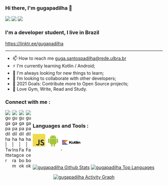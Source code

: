 ### Hi there, I'm gugapadilha  👋

<div>
<a href="https://www.linkedin.com/in/https:/https://www.linkedin.com/in/gustavo-padilha-4b6162208/" target="_blank"><img src="https://img.shields.io/badge/-LinkedIn-%230077B5?style=for-the-badge&logo=linkedin&logoColor=white" target="_blank"></a> 
<a href="https://www.instagram.com/guga_padilha_/" target="_blank"><img src="https://img.shields.io/badge/Instagram-E4405F?style=for-the-badge&logo=instagram&logoColor=white" target="_blank"/></a> 
<a href="https://api.whatsapp.com/send?phone=5551985160075" target="_blank"><img src="https://img.shields.io/badge/WhatsApp-25D366?style=for-the-badge&logo=whatsapp&logoColor=white" target="_blank"> </a> 
</div>


### I'm a developer student, I live in Brazil
https://linktr.ee/gugapadilha

---

- 📫 How to reach me guga.santospadilha@rede.ulbra.br
- ⚡ I'm currently learning Kotlin / Android;
- 🔭 I'm always looking for new things to learn;
- 👯 I’m looking to collaborate with other developers;
- 🥅 2021 Goals: Contribute more to Open Source projects;
- 🌱 Love Gym, Write, Read and Study.

### Connect with me :

[<img align="left" alt="gugapadilha | Twitter" width="22px" src="https://cdn.jsdelivr.net/npm/simple-icons@v3/icons/twitter.svg" />][twitter]
[<img align="left" alt="gugapadilha | Instagram" width="22px" src="https://cdn.jsdelivr.net/npm/simple-icons@v3/icons/instagram.svg" />][instagram]
[<img align="left" alt="gugapadilha | Facebook" width="22px" src="https://cdn.jsdelivr.net/npm/simple-icons@v3/icons/facebook.svg" />][facebook]
[<img align="left" alt="gugapadilha | Facebook" width="22px" src="https://cdn.jsdelivr.net/npm/simple-icons@v3/icons/linkedin.svg" />][linkedin]

<br />

### Languages and Tools :

[<img align="left" alt="JavaScript" width="40px" src="https://raw.githubusercontent.com/github/explore/80688e429a7d4ef2fca1e82350fe8e3517d3494d/topics/javascript/javascript.png" />][jsplaylist]
   <a href="https://developer.android.com/studio" target="_blank">
    <img src="https://raw.githubusercontent.com/devicons/devicon/master/icons/android/android-original-wordmark.svg" alt="css3" width="50" height="50"/> 
   </a>
<a href="https://kotlinlang.org/" target="_blank">
        <img src="https://raw.githubusercontent.com/devicons/devicon/master/icons/kotlin/kotlin-original-wordmark.svg" alt="css3" width="58px" height="46px"/> 
</a>

[twitter]: https://twitter.com/guga_padilha_
[facebook]: https://www.facebook.com/thegugationxd
[instagram]: https://www.instagram.com/guga_padilha_/
[linkedin]: https://www.linkedin.com/in/gustavo-padilha-4b6162208/
[webdevplaylist]: https://www.youtube.com/playlist?list=PLkwxH9e_vrAJ0WbEsFA9W3I1W-g_BTsbt
[jsplaylist]: https://www.youtube.com/playlist?list=PLkwxH9e_vrALRJKu7wfXby3MKeflhTu6B
[cssplaylist]: https://www.youtube.com/playlist?list=PLkwxH9e_vrALSdvZuEh6gqQdmDoDIoqz4
[reactplaylist]: https://www.youtube.com/playlist?list=PLkwxH9e_vrAK4TdffpxKY3QGyHCpxFcQ0

<br>
        
<a href="https://github.com/gugapadilha/github-readme-stats"><img alt="gugapadilha Github Stats" src="https://github-readme-stats.vercel.app/api?username=gugapadilha&show_icons=true&count_private=true&theme=react&hide_border=true&bg_color=0D1117" /></a>
<a href="https://github.com/gugapadilha/github-readme-stats"><img alt="gugapadilha Top Languages" src="https://github-readme-stats.vercel.app/api/top-langs/?username=gugapadilha&langs_count=8&count_private=true&layout=compact&theme=react&hide_border=true&bg_color=0D1117" /></a>   
        
<p align="center">
<a href="https://github.com/gugapadilha/github-readme-activity-graph"><img alt="gugapadilha Activity Graph" src="https://activity-graph.herokuapp.com/graph?username=gugapadilha&bg_color=0D1117&color=5BCDEC&line=5BCDEC&point=FFFFFF&hide_border=true" /></a>
</p>
